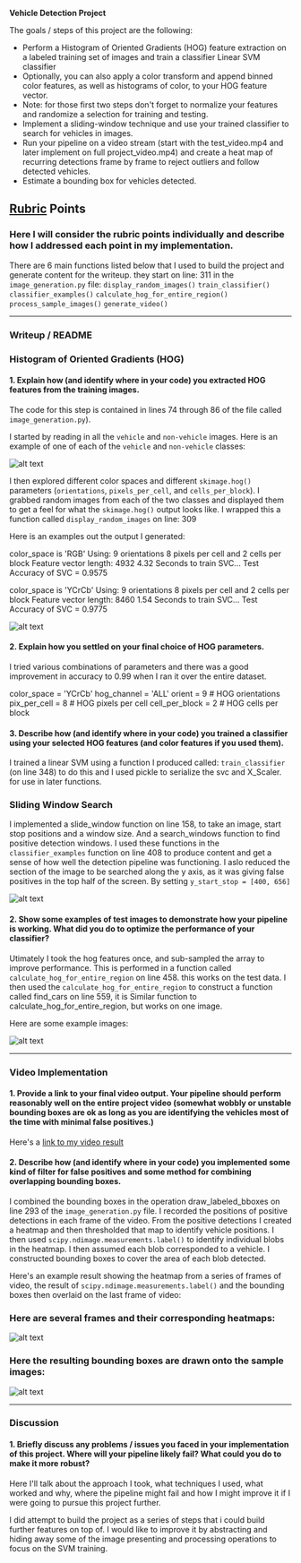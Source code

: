 
**Vehicle Detection Project**

The goals / steps of this project are the following:

* Perform a Histogram of Oriented Gradients (HOG) feature extraction on a labeled training set of images and train a classifier Linear SVM classifier
* Optionally, you can also apply a color transform and append binned color features, as well as histograms of color, to your HOG feature vector. 
* Note: for those first two steps don't forget to normalize your features and randomize a selection for training and testing.
* Implement a sliding-window technique and use your trained classifier to search for vehicles in images.
* Run your pipeline on a video stream (start with the test_video.mp4 and later implement on full project_video.mp4) and create a heat map of recurring detections frame by frame to reject outliers and follow detected vehicles.
* Estimate a bounding box for vehicles detected.

[//]: # (Image References)
[image1]: ./writeup/car_not_car.png
[image2]: ./writeup/HOG_example.png
[image3]: ./writeup/sliding_windows.jpg
[image4]: ./writeup/sliding_window.png
[image5]: ./writeup/bboxes_and_heat.png
[image7]: ./writeup/output_bboxes.png
[video1]: ./out_project_video.mp4

## [Rubric](https://review.udacity.com/#!/rubrics/513/view) Points
### Here I will consider the rubric points individually and describe how I addressed each point in my implementation.  

There are 6 main functions listed below that I used to build the project and generate content for the writeup. they start on line: 311 in the `image_generation.py` file:
    `display_random_images()`
    `train_classifier()`
    `classifier_examples()`
    `calculate_hog_for_entire_region()`
    `process_sample_images()`
    `generate_video()`

---
### Writeup / README

### Histogram of Oriented Gradients (HOG)

#### 1. Explain how (and identify where in your code) you extracted HOG features from the training images.

The code for this step is contained in lines 74 through 86 of the file called `image_generation.py`).

I started by reading in all the `vehicle` and `non-vehicle` images.  Here is an example of one of each of the `vehicle` and `non-vehicle` classes:

![alt text][image1]

I then explored different color spaces and different `skimage.hog()` parameters (`orientations`, `pixels_per_cell`, and `cells_per_block`).
I grabbed random images from each of the two classes and displayed them to get a feel for what the `skimage.hog()` output looks like.
I wrapped this a function called `display_random_images` on line: 309

Here is an examples out the output I generated:

color_space is 'RGB'
Using: 9 orientations 8 pixels per cell and 2 cells per block
Feature vector length: 4932
4.32 Seconds to train SVC...
Test Accuracy of SVC =  0.9575

color_space is 'YCrCb'
Using: 9 orientations 8 pixels per cell and 2 cells per block
Feature vector length: 8460
1.54 Seconds to train SVC...
Test Accuracy of SVC =  0.9775

![alt text][image2]

#### 2. Explain how you settled on your final choice of HOG parameters.

I tried various combinations of parameters and there was a good improvement in accuracy to 0.99 when I ran it over the entire dataset.

color_space = 'YCrCb'
hog_channel = 'ALL'
orient = 9  # HOG orientations
pix_per_cell = 8  # HOG pixels per cell
cell_per_block = 2  # HOG cells per block


#### 3. Describe how (and identify where in your code) you trained a classifier using your selected HOG features (and color features if you used them).

I trained a linear SVM using a function I produced called: `train_classifier` (on line 348) to do this and I used pickle to serialize the svc and X_Scaler.
for use in later functions.

### Sliding Window Search

I implemented a slide_window function on line 158, to take an image, start stop positions and a window size.  And a search_windows function to find positive detection windows.
I used these functions in the `classifier_examples` function on line 408 to produce content and get a sense of how well the detection pipeline was functioning. I aslo reduced the section of the image
to be searched along the y axis, as it was giving false positives in the top half of the screen. By setting `y_start_stop = [400, 656]`

![alt text][image3]

#### 2. Show some examples of test images to demonstrate how your pipeline is working.  What did you do to optimize the performance of your classifier?

Utimately I took the hog features once, and sub-sampled the array to improve performance. This is performed in a function called `calculate_hog_for_entire_region` on line 458. this works on
the test data. I then used the `calculate_hog_for_entire_region` to construct a function called find_cars on line 559, it is Similar function to calculate_hog_for_entire_region, but works on one image.

Here are some example images:

![alt text][image4]

---

### Video Implementation

#### 1. Provide a link to your final video output.  Your pipeline should perform reasonably well on the entire project video (somewhat wobbly or unstable bounding boxes are ok as long as you are identifying the vehicles most of the time with minimal false positives.)
Here's a [link to my video result](./out_project_video.mp4)


#### 2. Describe how (and identify where in your code) you implemented some kind of filter for false positives and some method for combining overlapping bounding boxes.


I combined the bounding boxes in the operation draw_labeled_bboxes on line 293 of the `image_generation.py` file. I recorded the positions of positive detections in each frame of the video.  From the positive detections I created a heatmap and then thresholded that map to identify vehicle positions.  I then used `scipy.ndimage.measurements.label()` to identify individual blobs in the heatmap.  I then assumed each blob corresponded to a vehicle.  I constructed bounding boxes to cover the area of each blob detected.

Here's an example result showing the heatmap from a series of frames of video, the result of `scipy.ndimage.measurements.label()` and the bounding boxes then overlaid on the last frame of video:

### Here are several frames and their corresponding heatmaps:

![alt text][image5]

### Here the resulting bounding boxes are drawn onto the sample images:
![alt text][image7]


---

### Discussion

#### 1. Briefly discuss any problems / issues you faced in your implementation of this project.  Where will your pipeline likely fail?  What could you do to make it more robust?

Here I'll talk about the approach I took, what techniques I used, what worked and why, where the pipeline might fail and how I might improve it if I were going to pursue this project further.  

I did attempt to build the project as a series of steps that i could build further features on top of. I would like to improve it by abstracting and hiding away
some of the image presenting and processing operations to focus on the SVM training.
